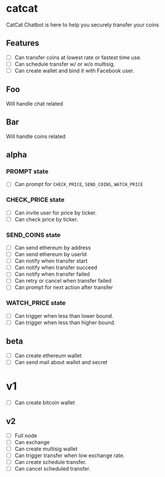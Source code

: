 # catcat
CatCat Chatbot is here to help you securely transfer your coins

## Features
- [ ] Can transfer coins at lowest rate or fastest time use.
- [ ] Can schedule transfer w/ or w/o multisig.
- [ ] Can create wallet and bind it with Facebook user.

## Foo
Will handle chat related

## Bar
Will handle coins related

## alpha
### PROMPT state
- [ ] Can prompt for `CHECK_PRICE`, `SEND_COINS`, `WATCH_PRICE`

### CHECK_PRICE state
- [ ] Can invite user for price by ticker.
- [ ] Can check price by ticker.

### SEND_COINS state
- [ ] Can send ethereum by address
- [ ] Can send ethereum by userId
- [ ] Can notify when transfer start
- [ ] Can notify when transfer succeed
- [ ] Can notify when transfer failed
- [ ] Can retry or cancel when transfer failed
- [ ] Can prompt for next action after transfer  

### WATCH_PRICE state
- [ ] Can trigger when less than lower bound.
- [ ] Can trigger when less than higher bound.

## beta
- [ ] Can create ethereum wallet
- [ ] Can send mail about wallet and secret

# v1
- [ ] Can create bitcoin wallet

## v2
- [ ] Full node
- [ ] Can exchange
- [ ] Can create multisig wallet
- [ ] Can trigger transfer when low exchange rate.
- [ ] Can create schedule transfer.
- [ ] Can cancel scheduled transfer. 